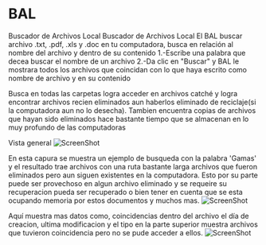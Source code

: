 # BAL
Buscador de Archivos Local
Buscador de Archivos Local El BAL buscar archivo .txt, .pdf, .xls y .doc en tu computadora, busca en relación al nombre del archivo y dentro de su contenido 1.-Escribe una palabra que decea buscar el nombre de un archivo 2.-Da clic en "Buscar" y BAL le mostrara todos los archivos que coincidan con lo que haya escrito como nombre de archivo y en su contenido

Busca en todas las carpetas logra acceder en archivos catché y logra encontrar archivos recien eliminados aun haberlos eliminado de reciclaje(si la computadora aun no lo desecha). Tambien encuentra copias de archivos que hayan sido eliminados hace bastante tiempo que se almacenan en lo muy profundo de las computadoras

Vista general
![ScreenShot](https://raw.github.com/Gamas-G/BAL/master/BAL-master/Screen/Pantalla1.png)

En esta capura se muestra un ejemplo de busqueda con la palabra 'Gamas' y el resultado trae archivos con una ruta bastante larga archivos que fueron eliminados pero aun siguen existentes en la computadora.
Esto por su parte puede ser provechoso en algun archivo eliminado y se requeire su recuperacion pueda ser recuperado o bien tener en cuenta que se esta ocupando memoria por estos documentos y muchos mas.
![ScreenShot](https://raw.github.com/Gamas-G/BAL/master/BAL-master/Screen/Pantalla2.png)

Aquí muestra mas datos como, coincidencias dentro del archivo el día de creacion, ultima modificacion y el tipo en la parte superior muestra archivos que tuvieron coincidencia pero no se pude acceder a ellos.
![ScreenShot](https://raw.github.com/Gamas-G/BAL/master/BAL-master/Screen/Pantalla3.png)
